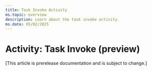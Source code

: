 ```yaml
---
title: Task Invoke Activity
ms.topic: overview
description: Learn about the task invoke activity.
ms.date: 05/02/2025
---
```


# Activity: Task Invoke (preview)

[This article is prerelease documentation and is subject to change.]
